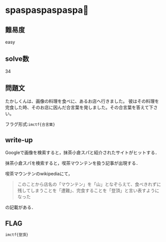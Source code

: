 # spaspaspaspaspa🍝

## 難易度

easy

## solve数

34

## 問題文

たかしくんは、画像の料理を食べに、あるお店へ行きました。
彼はその料理を完食した時、そのお店に因んだ合言葉を発しました。その合言葉を答えて下さい。

フラグ形式:`imctf{合言葉}`

## write-up

Googleで画像を検索すると，抹茶小倉スパと紹介されたサイトがヒットする．

抹茶小倉スパを検索すると，喫茶マウンテンを扱う記事が出現する．

喫茶マウンテンのwikipediaにて，

> このことから店名の「マウンテン」を「山」となぞらえて、食べきれずに残してしまうことを「遭難」、完食することを「登頂」と言い表すようになった

の記載がある．

## FLAG

```bash
imctf{登頂}
```
